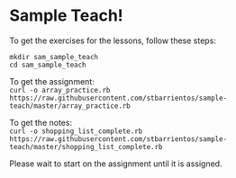 Sample Teach!
=============

To get the exercises for the lessons, follow these steps:

`mkdir sam_sample_teach`  
`cd sam_sample_teach`

To get the assignment:  
`curl -o array_practice.rb https://raw.githubusercontent.com/stbarrientos/sample-teach/master/array_practice.rb`  

To get the notes:  
`curl -o shopping_list_complete.rb https://raw.githubusercontent.com/stbarrientos/sample-teach/master/shopping_list_complete.rb`  

Please wait to start on the assignment until it is assigned.
